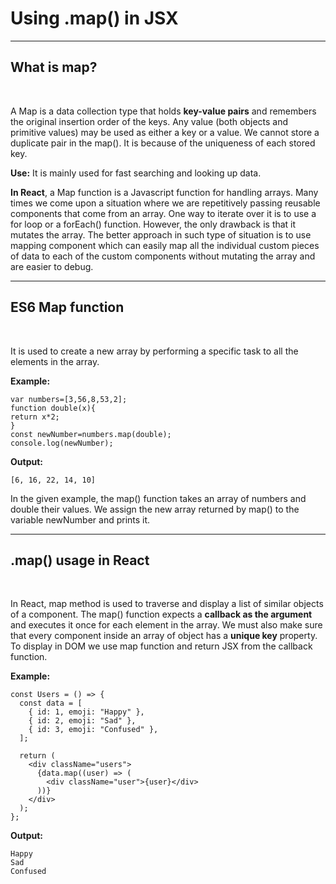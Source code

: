 # **Using .map() in JSX**
---
## **What is map?**
<br>

A Map is a data collection type that holds **key-value pairs** and remembers the original insertion order of the keys. Any value (both objects and primitive values) may be used as either a key or a value. We cannot store a duplicate pair in the map(). It is because of the uniqueness of each stored key. 

**Use:** It is mainly used for fast searching and looking up data.

**In React**, a Map function is a Javascript function for handling arrays. Many times we come upon a situation where we are repetitively passing reusable components that come from an array. One way to iterate over it is to use a for loop or a forEach() function. However, the only drawback is that it mutates the array. The better approach in such type of situation is to use mapping component which can easily map all the individual custom pieces of data to each of the custom components without mutating the array and are easier to debug.


---
## **ES6 Map function**
<br>

It is used to create a new array by performing a specific task to all the elements in the array.

**Example:**
```
var numbers=[3,56,8,53,2];
function double(x){
return x*2;
}
const newNumber=numbers.map(double);
console.log(newNumber);
``` 
**Output:**
```
[6, 16, 22, 14, 10]
```

In the given example, the map() function takes an array of numbers and double their values. We assign the new array returned by map() to the variable newNumber and prints it.



---
## **.map() usage in React**
<br>

In React, map method is used to traverse and display a list of similar objects of a component. The map() function expects a **callback as the argument** and executes it once for each element in the array. We must also make sure that every component inside an array of object has a **unique key** property. To display in DOM we use map function and return JSX from the callback function.

**Example:**
```
const Users = () => {
  const data = [
    { id: 1, emoji: "Happy" },
    { id: 2, emoji: "Sad" },
    { id: 3, emoji: "Confused" },
  ];

  return (
    <div className="users">
      {data.map((user) => (
        <div className="user">{user}</div>
      ))}
    </div>
  );
};
``` 
**Output:**
```
Happy
Sad
Confused
```




